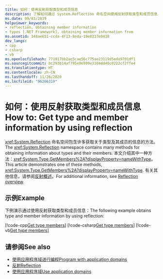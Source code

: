 ```yaml
---
title: 如何：使用反射获取类型和成员信息
description: 了解如何通过 System.Reflection 命名空间使用反射获取类型和成员信息。
ms.date: 09/03/2019
helpviewer_keywords:
- reflection, obtaining member information
- types [.NET Framework], obtaining member information from
ms.assetid: 348ae651-ccda-4f13-8eda-19e8337e9438
dev_langs:
- cpp
- csharp
- vb
ms.openlocfilehash: 771917bb2ae5cae56c775ae23119d5eda9701df1
ms.sourcegitcommit: bc293b14af795e0e999e3304dd40c0222cf2ffe4
ms.translationtype: HT
ms.contentlocale: zh-CN
ms.lasthandoff: 11/26/2020
ms.locfileid: "96266319"
---
```

# <a name="how-to-get-type-and-member-information-by-using-reflection"></a><span data-ttu-id="6e731-103">如何：使用反射获取类型和成员信息</span><span class="sxs-lookup"><span data-stu-id="6e731-103">How to: Get type and member information by using reflection</span></span>

<span data-ttu-id="6e731-104"><xref:System.Reflection> 命名空间包含许多获取关于类型及其成员的信息的方法。</span><span class="sxs-lookup"><span data-stu-id="6e731-104">The <xref:System.Reflection> namespace contains many methods for obtaining information about types and their members.</span></span> <span data-ttu-id="6e731-105">本文介绍其中一种方法：<xref:System.Type.GetMembers%2A?displayProperty=nameWithType>。</span><span class="sxs-lookup"><span data-stu-id="6e731-105">This article demonstrates one of these methods, <xref:System.Type.GetMembers%2A?displayProperty=nameWithType>.</span></span> <span data-ttu-id="6e731-106">有关其他信息，请参阅[反射概述](reflection.md)。</span><span class="sxs-lookup"><span data-stu-id="6e731-106">For additional information, see [Reflection overview](reflection.md).</span></span>
  
## <a name="example"></a><span data-ttu-id="6e731-107">示例</span><span class="sxs-lookup"><span data-stu-id="6e731-107">Example</span></span>

<span data-ttu-id="6e731-108">下例演示通过使用反射获取类型和成员信息：</span><span class="sxs-lookup"><span data-stu-id="6e731-108">The following example obtains type and member information by using reflection:</span></span>

[!code-cpp[Get type members](../../../samples/snippets/standard/reflection/memberinfo/gettypemembers.cpp)]
[!code-csharp[Get type members](../../../samples/snippets/standard/reflection/memberinfo/gettypemembers.cs)]
[!code-vb[Get type members](../../../samples/snippets/standard/reflection/memberinfo/gettypemembers.vb)]

## <a name="see-also"></a><span data-ttu-id="6e731-109">请参阅</span><span class="sxs-lookup"><span data-stu-id="6e731-109">See also</span></span>

- [<span data-ttu-id="6e731-110">使用应用程序域进行编程</span><span class="sxs-lookup"><span data-stu-id="6e731-110">Program with application domains</span></span>](../app-domains/application-domains.md#programming-with-application-domains)
- [<span data-ttu-id="6e731-111">反射</span><span class="sxs-lookup"><span data-stu-id="6e731-111">Reflection</span></span>](reflection.md)
- [<span data-ttu-id="6e731-112">使用应用程序域</span><span class="sxs-lookup"><span data-stu-id="6e731-112">Use application domains</span></span>](../app-domains/use.md)
